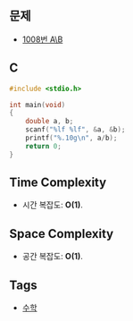 ## 문제
- [1008번 A\\B](https://www.acmicpc.net/problem/1008)

## C
```cpp
#include <stdio.h>

int main(void)
{
	double a, b;
	scanf("%lf %lf", &a, &b);
	printf("%.10g\n", a/b);
	return 0;
}
```

## Time Complexity
- 시간 복잡도: <b>O(1)</b>.

## Space Complexity
- 공간 복잡도: <b>O(1)</b>.

## Tags
- [수학](https://github.com/myoi-oj/baekjoon-oj#math)
